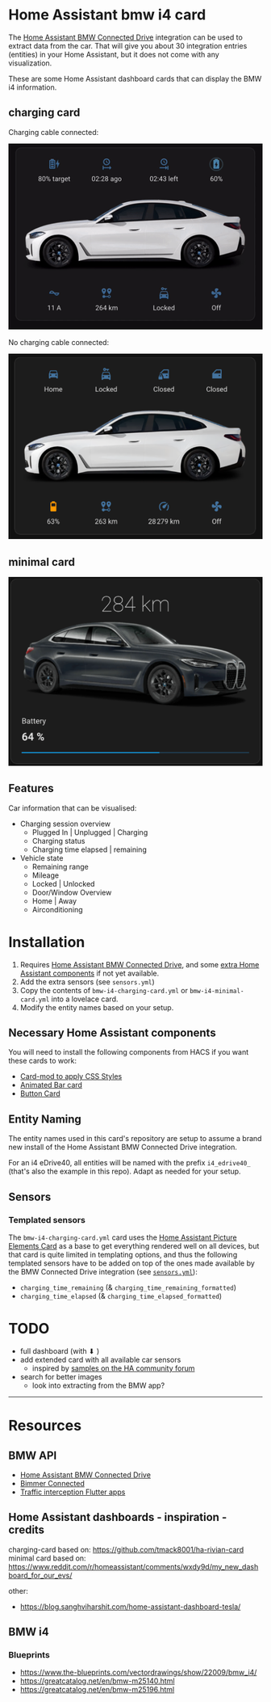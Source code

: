 # Home Assistant bmw i4 card

The [Home Assistant BMW Connected Drive](https://www.home-assistant.io/integrations/bmw_connected_drive/) integration can be used to extract data from the car. That will give you about 30 integration entries (entities) in your Home Assistant, but it does not come with any visualization.

These are some Home Assistant dashboard cards that can display the BMW i4 information.

## charging card

Charging cable connected:

![Charging card](cards/images/example/charging-card.gif)

No charging cable connected:

![Charging card](cards/images/example/non-charging-card.png)

## minimal card

![Minimal card](cards/images/example/minimal-card.png)

## Features

Car information that can be visualised:

- Charging session overview
	- Plugged In | Unplugged | Charging
	- Charging status
	- Charging time elapsed | remaining
- Vehicle state
	- Remaining range
	- Mileage
	- Locked | Unlocked
	- Door/Window Overview
	- Home | Away
	- Airconditioning


# Installation



1. Requires [Home Assistant BMW Connected Drive](https://www.home-assistant.io/integrations/bmw_connected_drive/), and some [extra Home Assistant components](#necessary-home-assistant-components) if not yet available.
2. Add the extra sensors (see `sensors.yml`)
3. Copy the contents of `bmw-i4-charging-card.yml` or `bmw-i4-minimal-card.yml` into a lovelace card.
4. Modify the entity names based on your setup. 

## Necessary Home Assistant components

You will need to install the following components from HACS if you want these cards to work:

- [Card-mod to apply CSS Styles](https://github.com/thomasloven/lovelace-card-mod)
- [Animated Bar card](https://github.com/custom-cards/bar-card)
- [Button Card](https://github.com/custom-cards/button-card)

## Entity Naming
The entity names used in this card's repository are setup to assume a brand new install of the Home Assistant BMW Connected Drive integration.

For an i4 eDrive40, all entities will be named with the prefix `i4_edrive40_` (that's also the example in this repo). Adapt as needed for your setup.


## Sensors

### Templated sensors

The `bmw-i4-charging-card.yml` card uses the [Home Assistant Picture Elements Card](https://www.home-assistant.io/dashboards/picture-elements) as a base to get everything rendered well on all devices, but that card is quite limited in templating options, and thus the following templated sensors have to be added on top of the ones made available by the BMW Connected Drive integration (see [`sensors.yml`](cards/sensors.yml)):

- `charging_time_remaining` (& `charging_time_remaining_formatted`)
- `charging_time_elapsed` (& `charging_time_elapsed_formatted`)



# TODO

- full dashboard (with ⬇︎ )
- add extended card with all available car sensors
	- inspired by [samples on the HA community forum](https://community.home-assistant.io/t/generic-vehicle-card/397844/53)
- search for better images
	- look into extracting from the BMW app?

________________________________________________________________________

# Resources

## BMW API

- [Home Assistant BMW Connected Drive](https://www.home-assistant.io/integrations/bmw_connected_drive/)
- [Bimmer Connected](https://bimmer-connected.readthedocs.io/en/latest/index.html)
- [Traffic interception Flutter apps](https://blog.nviso.eu/2022/08/18/intercept-flutter-traffic-on-ios-and-android-http-https-dio-pinning/)

## Home Assistant dashboards - inspiration - credits

charging-card based on: https://github.com/tmack8001/ha-rivian-card    
minimal card based on: https://www.reddit.com/r/homeassistant/comments/wxdy9d/my_new_dashboard_for_our_evs/

other: 

- https://blog.sanghviharshit.com/home-assistant-dashboard-tesla/

## BMW i4

### Blueprints

- https://www.the-blueprints.com/vectordrawings/show/22009/bmw_i4/
- https://greatcatalog.net/en/bmw-m25140.html
- https://greatcatalog.net/en/bmw-m25196.html

